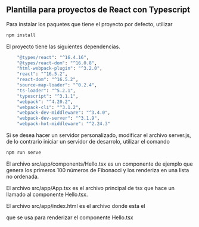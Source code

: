 ## Plantilla para proyectos de React con Typescript

Para instalar los paquetes que tiene el proyecto por defecto, utilizar

```sh
npm install
```

El proyecto tiene las siguientes dependencias.

```sh
    "@types/react": "^16.4.16",
    "@types/react-dom": "^16.0.8",
    "html-webpack-plugin": "^3.2.0",
    "react": "^16.5.2",
    "react-dom": "^16.5.2",
    "source-map-loader": "^0.2.4",
    "ts-loader": "^5.2.1",
    "typescript": "^3.1.1",
    "webpack": "^4.20.2",
    "webpack-cli": "^3.1.2",
    "webpack-dev-middleware": "^3.4.0",
    "webpack-dev-server": "^3.1.9",
    "webpack-hot-middleware": "^2.24.3"
```

Si se desea hacer un servidor personalizado, modificar el archivo server.js, de lo contrario iniciar un servidor de desarrolo, utilizar el comando

```sh
npm run serve
```

El archivo src/app/components/Hello.tsx es un componente de ejemplo que genera los primeros 100 números de Fibonacci y los renderiza en una lista no ordenada.    

El archivo src/app/App.tsx es el archivo principal de tsx que hace un llamado al componente Hello.tsx.  

El archivo src/app/index.html es el archivo donde esta el <div id='root'></div> que se usa para renderizar el componente Hello.tsx
